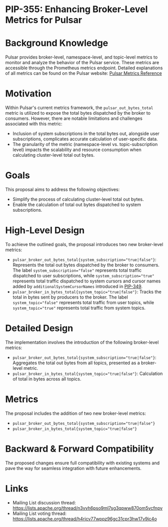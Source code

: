 # PIP-355: Enhancing Broker-Level Metrics for Pulsar

# Background Knowledge
Pulsar provides broker-level, namespace-level, and topic-level metrics to monitor and analyze the behavior of the Pulsar service. These metrics are accessible through the Prometheus metrics endpoint. Detailed explanations of all metrics can be found on the Pulsar website: [Pulsar Metrics Reference](https://pulsar.apache.org/docs/3.2.x/reference-metrics/)

# Motivation
Within Pulsar's current metrics framework, the `pulsar_out_bytes_total` metric is utilized to expose the total bytes dispatched by the broker to consumers. However, there are notable limitations and challenges associated with this metric:
- Inclusion of system subscriptions in the total bytes out, alongside user subscriptions, complicates accurate calculation of user-specific data.
- The granularity of the metric (namespace-level vs. topic-subscription level) impacts the scalability and resource consumption when calculating cluster-level total out bytes.

# Goals
This proposal aims to address the following objectives:
- Simplify the process of calculating cluster-level total out bytes.
- Enable the calculation of total out bytes dispatched to system subscriptions.

# High-Level Design
To achieve the outlined goals, the proposal introduces two new broker-level metrics:
- `pulsar_broker_out_bytes_total{system_subscription="true|false"}`: Represents the total out bytes dispatched by the broker to consumers. The label `system_subscription="false"` represents total traffic dispatched to user subscriptions, while `system_subscription="true"` represents total traffic dispatched to system cursors and cursor names added by `additionalSystemCursorNames` introduced in [PIP-349](https://github.com/apache/pulsar/pull/22651).
- `pulsar_broker_in_bytes_total{system_topic="true|false"}`: Tracks the total in bytes sent by producers to the broker. The label `system_topic="false"` represents total traffic from user topics, while `system_topic="true"` represents total traffic from system topics.

# Detailed Design
The implementation involves the introduction of the following broker-level metrics:
- `pulsar_broker_out_bytes_total{system_subscription="true|false"}`: Aggregates the total out bytes from all topics, presented as a broker-level metric.
- `pulsar_broker_in_bytes_total{system_topic="true|false"}`: Calculation of total in bytes across all topics.

# Metrics
The proposal includes the addition of two new broker-level metrics:
- `pulsar_broker_out_bytes_total{system_subscription="true|false"}`
- `pulsar_broker_in_bytes_total{system_topic="true|false"}`

# Backward & Forward Compatibility
The proposed changes ensure full compatibility with existing systems and pave the way for seamless integration with future enhancements.

# Links
- Mailing List discussion thread: https://lists.apache.org/thread/n3vvh6pso9ml7sg3qpww870om5vcfnpv
- Mailing List voting thread: https://lists.apache.org/thread/h4rjcv77wppz96gc31cpr3hw17v9jc4o
